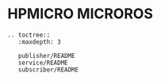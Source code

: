 # HPMICRO MICROROS

```{eval-rst}
.. toctree::
   :maxdepth: 3

   publisher/README
   service/README
   subscriber/README

```
